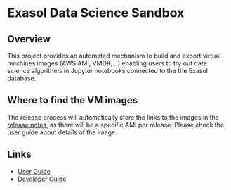 # Exasol Data Science Sandbox

## Overview

This project provides an automated mechanism to build and export virtual machines images (AWS AMI, VMDK,...)
enabling users to try out data science algorithms in Jupyter notebooks connected to the the Exasol database.

## Where to find the VM images

The release process will automatically store the links to the images in the [release notes](https://github.com/exasol/data-science-sandbox/releases/latest), as there will be a specific AMI per release.
Please check the user guide about details of the image.

## Links

* [User Guide](doc/user_guide/user_guide.md)
* [Developer Guide](doc/developer_guide/developer_guide.md)
